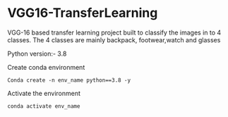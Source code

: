 # VGG16-TransferLearning
VGG-16 based transfer learning project built to classify the images in to 4 classes. The 4 classes are mainly backpack, footwear,watch and glasses

Python version:- 3.8

Create conda environment
```
Conda create -n env_name python==3.8 -y
```
Activate the environment
```
conda activate env_name
```
